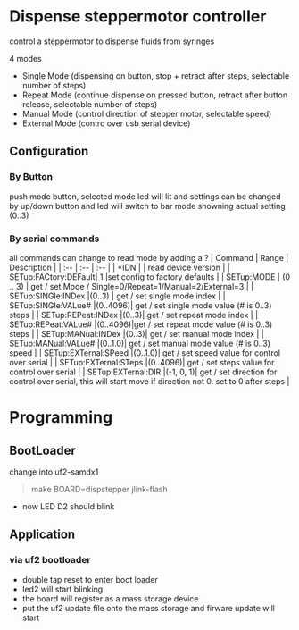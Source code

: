 # Dispense steppermotor controller
control a steppermotor to dispense fluids from syringes

4 modes

* Single Mode (dispensing on button, stop + retract after steps, selectable number of steps)
* Repeat Mode (continue dispense on pressed button, retract after button release, selectable number of steps)
* Manual Mode (control direction of stepper motor, selectable speed)
* External Mode (contro over usb serial device)

## Configuration
### By Button
push mode button, selected mode led will lit and settings can be changed by up/down button and led will switch to bar mode showning actual setting (0..3)
### By serial commands
all commands can change to read mode by adding a ?
| Command | Range | Description |
| :-- | :-- | :-- |
| *IDN | | read device version |
| SETup:FACtory:DEFault| 1 |set config to factory defaults |
| SETup:MODE | (0 .. 3) | get / set Mode / Single=0/Repeat=1/Manual=2/External=3 |
| SETup:SINGle:INDex |(0..3) | get / set single mode index |
| SETup:SINGle:VALue# |(0..4096)| get / set single mode value (# is 0..3)  steps |
| SETup:REPeat:INDex |(0..3)| get / set repeat mode index  |
| SETup:REPeat:VALue# |(0..4096)|get / set repeat mode value (# is 0..3) steps |
| SETup:MANual:INDex |(0..3)| get / set manual mode index  |
| SETup:MANual:VALue# |(0..1.0)| get / set manual mode value (# is 0..3) speed |
| SETup:EXTernal:SPeed |(0..1.0)| get / set speed value  for control over serial |
| SETup:EXTernal:STeps |(0..4096)| get / set steps value for control over serial |
| SETup:EXTernal:DIR |(-1, 0, 1)| get / set direction  for control over serial, this will start move if direction not 0. set to 0 after steps |
# Programming
## BootLoader
change into uf2-samdx1
> make BOARD=dispstepper jlink-flash
* now LED D2 should blink
## Application
### via uf2 bootloader
* double tap reset to enter boot loader
* led2 will start blinking
* the board will register as a mass storage device
* put the uf2 update file onto the mass storage and firware update will start
